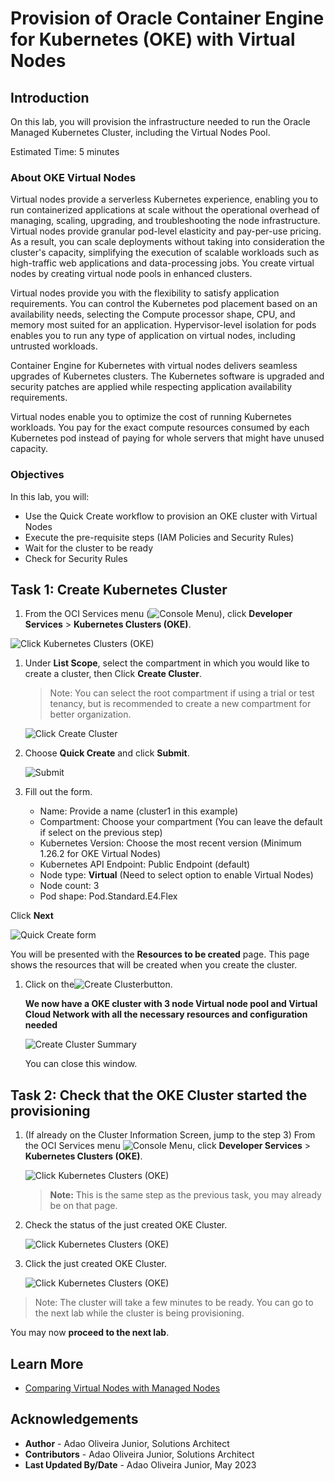# Provision of Oracle Container Engine for Kubernetes (OKE) with Virtual Nodes

## Introduction

On this lab, you will provision the infrastructure needed to run the Oracle Managed Kubernetes Cluster, including the Virtual Nodes Pool.

Estimated Time: 5 minutes

### About OKE Virtual Nodes

Virtual nodes provide a serverless Kubernetes experience, enabling you to run containerized applications at scale without the operational overhead of managing, scaling, upgrading, and troubleshooting the node infrastructure. Virtual nodes provide granular pod-level elasticity and pay-per-use pricing. As a result, you can scale deployments without taking into consideration the cluster's capacity, simplifying the execution of scalable workloads such as high-traffic web applications and data-processing jobs. You create virtual nodes by creating virtual node pools in enhanced clusters.

Virtual nodes provide you with the flexibility to satisfy application requirements. You can control the Kubernetes pod placement based on an availability needs, selecting the Compute processor shape, CPU, and memory most suited for an application. Hypervisor-level isolation for pods enables you to run any type of application on virtual nodes, including untrusted workloads.

Container Engine for Kubernetes with virtual nodes delivers seamless upgrades of Kubernetes clusters. The Kubernetes software is upgraded and security patches are applied while respecting application availability requirements.

Virtual nodes enable you to optimize the cost of running Kubernetes workloads. You pay for the exact compute resources consumed by each Kubernetes pod instead of paying for whole servers that might have unused capacity.

### Objectives

In this lab, you will:

* Use the Quick Create workflow to provision an OKE cluster with Virtual Nodes
* Execute the pre-requisite steps (IAM Policies and Security Rules)
* Wait for the cluster to be ready
* Check for Security Rules

## Task 1: Create Kubernetes Cluster

1. From the OCI Services menu (![Console Menu](images/oci_hamburger_menu.png)), click **Developer Services** > **Kubernetes Clusters (OKE)**.

  ![Click Kubernetes Clusters (OKE)](images/oci_oke_menu.png)

1. Under **List Scope**, select the compartment in which you would like to create a cluster, then Click **Create Cluster**.

    > Note: You can select the root compartment if using a trial or test tenancy, but is recommended to create a new compartment for better organization.

    ![Click Create Cluster](images/oci_oke_landing.png)

1. Choose **Quick Create** and click **Submit**.

    ![Submit](images/oke_create_cluster_quick_create.png)

1. Fill out the form.

    * Name: Provide a name (cluster1 in this example)
    * Compartment: Choose your compartment (You can leave the default if select on the previous step)
    * Kubernetes Version: Choose the most recent version (Minimum 1.26.2 for OKE Virtual Nodes)
    * Kubernetes API Endpoint: Public Endpoint (default)
    * Node type: **Virtual** (Need to select option to enable Virtual Nodes)
    * Node count: 3
    * Pod shape: Pod.Standard.E4.Flex

  Click **Next**

  ![Quick Create form](images/oke_create_quick_cluster_form.png)

  You will be presented with the **Resources to be created** page. This page shows the resources that will be created when you create the cluster.

1. Click on the![Create Cluster](images/oke_create_cluster_button.png)button.

    **We now have a OKE cluster with 3 node Virtual node pool and Virtual Cloud Network with all the necessary resources and configuration needed**

    ![Create Cluster Summary](images/oke_created_resources.png)

    You can close this window.

## Task 2: Check that the OKE Cluster started the provisioning

1. (If already on the Cluster Information Screen, jump to the step 3) From the OCI Services menu ![Console Menu](images/oci_hamburger_menu.png), click **Developer Services** > **Kubernetes Clusters (OKE)**.

    ![Click Kubernetes Clusters (OKE)](images/oci_oke_menu.png)

    > **Note:** This is the same step as the previous task, you may already be on that page.

1. Check the status of the just created OKE Cluster.

    ![Click Kubernetes Clusters (OKE)](images/oke_list_clusters_creating.png)

1. Click the just created OKE Cluster.

    ![Click Kubernetes Clusters (OKE)](images/oke_creating_cluster.png)

> Note: The cluster will take a few minutes to be ready. You can go to the next lab while the cluster is being provisioning.

You may now **proceed to the next lab**.

## Learn More

* [Comparing Virtual Nodes with Managed Nodes](https://docs.oracle.com/en-us/iaas/Content/ContEng/Tasks/contengcomparingvirtualwithmanagednodes_topic.htm#contengusingvirtualormanagednodes_topic)

## Acknowledgements

* **Author** - Adao Oliveira Junior, Solutions Architect
* **Contributors** -  Adao Oliveira Junior, Solutions Architect
* **Last Updated By/Date** - Adao Oliveira Junior, May 2023
